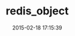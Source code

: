 ---
layout: post
title:  "redis_object"
repo:   "remotezygote/RedisObject"
date:   2015-02-18 17:15:39
gemurl: 
---